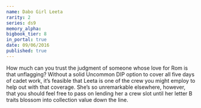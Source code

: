 ```yaml
---
name: Dabo Girl Leeta
rarity: 2
series: ds9
memory_alpha:
bigbook_tier: 8
in_portal: true
date: 09/06/2016
published: true
---
```


How much can you trust the judgment of someone whose love for Rom is that unflagging? Without a solid Uncommon DIP option to cover all five days of cadet work, it’s feasible that Leeta is one of the crew you might employ to help out with that coverage. She’s so unremarkable elsewhere, however, that you should feel free to pass on lending her a crew slot until her letter B traits blossom into collection value down the line.
